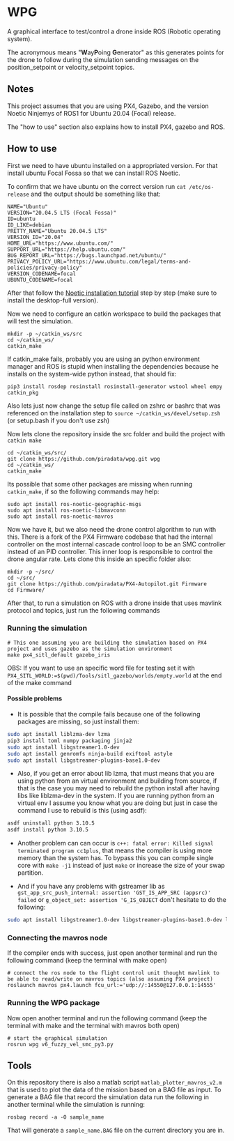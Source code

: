 # WPG

A graphical interface to test/control a drone inside ROS (Robotic operating system).

The acronymous means "**W**ay**P**oing **G**enerator" as this generates points for the drone to follow during the simulation sending messages on the position_setpoint or velocity_setpoint topics.

## Notes
This project assumes that you are using PX4, Gazebo, and the version Noetic Ninjemys of ROS1 for Ubuntu 20.04 (Focal) release.

The "how to use" section also explains how to install PX4, gazebo and ROS.

## How to use

First we need to have ubuntu installed on a appropriated version. For that install ubuntu Focal Fossa so that we can install ROS Noetic.

To confirm that we have ubuntu on the correct version run `cat /etc/os-release` and the output should be something like that:
```
NAME="Ubuntu"
VERSION="20.04.5 LTS (Focal Fossa)"
ID=ubuntu
ID_LIKE=debian
PRETTY_NAME="Ubuntu 20.04.5 LTS"
VERSION_ID="20.04"
HOME_URL="https://www.ubuntu.com/"
SUPPORT_URL="https://help.ubuntu.com/"
BUG_REPORT_URL="https://bugs.launchpad.net/ubuntu/"
PRIVACY_POLICY_URL="https://www.ubuntu.com/legal/terms-and-policies/privacy-policy"
VERSION_CODENAME=focal
UBUNTU_CODENAME=focal
```

After that follow the [Noetic installation tutorial](http://wiki.ros.org/noetic/Installation/Ubuntu) step by step (make sure to install the desktop-full version).

Now we need to configure an catkin workspace to build the packages that will test the simulation.

```
mkdir -p ~/catkin_ws/src
cd ~/catkin_ws/
catkin_make
```

If catkin_make fails, probably you are using an python environment manager and ROS is stupid when installing the dependencies because he installs on the system-wide python instead, that should fix:

```
pip3 install rosdep rosinstall rosinstall-generator wstool wheel empy catkin_pkg
```

Also lets just now change the setup file called on zshrc or bashrc that was referenced on the installation step to `source ~/catkin_ws/devel/setup.zsh` (or setup.bash if you don't use zsh)

Now lets clone the repository inside the src folder and build the project with `catkin make`

```
cd ~/catkin_ws/src/
git clone https://github.com/piradata/wpg.git wpg
cd ~/catkin_ws/
catkin_make
```

Its possible that some other packages are missing when running `catkin_make`, if so the following commands may help:
```
sudo apt install ros-noetic-geographic-msgs
sudo apt install ros-noetic-libmavconn
sudo apt install ros-noetic-mavros
```

Now we have it, but we also need the drone control algorithm to run with this. There is a fork of the PX4 Firmware codebase that had the internal controller on the most internal cascade control loop to be an SMC controller instead of an PID controller. This inner loop is responsible to control the drone angular rate. Lets clone this inside an specific folder also:

```
mkdir -p ~/src/
cd ~/src/
git clone https://github.com/piradata/PX4-Autopilot.git Firmware
cd Firmware/
```

After that, to run a simulation on ROS with a drone inside that uses mavlink protocol and topics, just run the following commands

### Running the simulation

```shell
# This one assuming you are building the simulation based on PX4 project and uses gazebo as the simulation environment 
make px4_sitl_default gazebo_iris
```

OBS: If you want to use an specific word file for testing set it with `PX4_SITL_WORLD:=$(pwd)/Tools/sitl_gazebo/worlds/empty.world` at the end of the make command

#### Possible problems

- It is possible that the compile fails because one of the following packages are missing, so just install them:

```bash
sudo apt install liblzma-dev lzma
pip3 install toml numpy packaging jinja2
sudo apt install libgstreamer1.0-dev
sudo apt install genromfs ninja-build exiftool astyle
sudo apt install libgstreamer-plugins-base1.0-dev
```

- Also, if you get an error about lib lzma, that must means that you are using python from an virtual environment and building from source, if that is the case you may need to rebuild the python install after having libs like liblzma-dev in the system. If you are running python from an virtual env I assume you know what you are doing but just in case the command I use to rebuild is this (using asdf):

```bash
asdf uninstall python 3.10.5
asdf install python 3.10.5
```

- Another problem can can occur is `c++: fatal error: Killed signal terminated program cc1plus`, that means the compiler is using more memory than the system has. To bypass this you can compile single core with `make -j1` instead of just `make` or increase the size of your swap partition.

- And if you have any problems with gstreamer lib as `gst_app_src_push_internal: assertion 'GST_IS_APP_SRC (appsrc)' failed` or `g_object_set: assertion 'G_IS_OBJECT` don't hesitate to do the following:

```bash
sudo apt install libgstreamer1.0-dev libgstreamer-plugins-base1.0-dev libgstreamer-plugins-bad1.0-dev gstreamer1.0-plugins-base gstreamer1.0-plugins-good gstreamer1.0-plugins-bad gstreamer1.0-plugins-ugly gstreamer1.0-libav gstreamer1.0-doc gstreamer1.0-tools gstreamer1.0-x gstreamer1.0-alsa gstreamer1.0-gl gstreamer1.0-gtk3 gstreamer1.0-qt5 gstreamer1.0-pulseaudio
```

### Connecting the mavros node

If the compiler ends with success, just open another terminal and run the following command (keep the terminal with make open)

```shell
# connect the ros node to the flight control unit thought mavlink to be able to read/write on mavros topics (also assuming PX4 project)
roslaunch mavros px4.launch fcu_url:='udp://:14550@127.0.0.1:14555'
```

### Running the WPG package

Now open another terminal and run the following command (keep the terminal with make and the terminal with mavros both open)

```shell
# start the graphical simulation
rosrun wpg v6_fuzzy_vel_smc_py3.py
```

## Tools

On this repository there is also a matlab script `matlab_plotter_mavros_v2.m` that is used to plot the data of the mission based on a BAG file as input. To generate a BAG file that record the simulation data run the following in another terminal while the simulation is running:

`rosbag record -a -O sample_name`

That will generate a `sample_name.BAG` file on the current directory you are in.